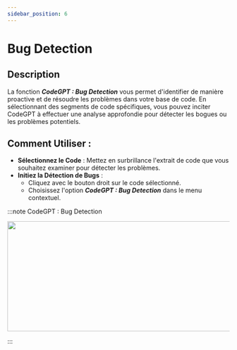 ```yaml
---
sidebar_position: 6
---
```


# Bug Detection

## Description
La fonction ***CodeGPT : Bug Detection*** vous permet d'identifier de manière proactive et de résoudre les problèmes dans votre base de code. En sélectionnant des segments de code spécifiques, vous pouvez inciter CodeGPT à effectuer une analyse approfondie pour détecter les bogues ou les problèmes potentiels.

## Comment Utiliser :
- **Sélectionnez le Code** : Mettez en surbrillance l'extrait de code que vous souhaitez examiner pour détecter les problèmes.
- **Initiez la Détection de Bugs** :
    - Cliquez avec le bouton droit sur le code sélectionné.
    - Choisissez l'option ***CodeGPT : Bug Detection*** dans le menu contextuel.

:::note CodeGPT : Bug Detection
<p align="center">
      <img width="550" height="250" src="https://github.com/davila7/code-gpt-docs/assets/6216945/4f8a15f9-f182-431a-abf4-89f037533cf7" />
</p>
:::
